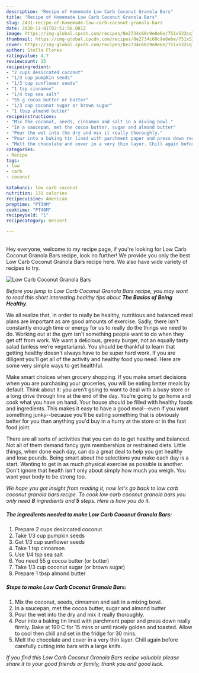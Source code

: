 ```yaml
---
description: "Recipe of Homemade Low Carb Coconut Granola Bars"
title: "Recipe of Homemade Low Carb Coconut Granola Bars"
slug: 2431-recipe-of-homemade-low-carb-coconut-granola-bars
date: 2020-11-01T02:51:56.081Z
image: https://img-global.cpcdn.com/recipes/8e2734c60c9e8e6e/751x532cq70/low-carb-coconut-granola-bars-recipe-main-photo.jpg
thumbnail: https://img-global.cpcdn.com/recipes/8e2734c60c9e8e6e/751x532cq70/low-carb-coconut-granola-bars-recipe-main-photo.jpg
cover: https://img-global.cpcdn.com/recipes/8e2734c60c9e8e6e/751x532cq70/low-carb-coconut-granola-bars-recipe-main-photo.jpg
author: Stella Flores
ratingvalue: 4.7
reviewcount: 15
recipeingredient:
- "2 cups desiccated coconut"
- "1/3 cup pumpkin seeds"
- "1/3 cup sunflower seeds"
- "1 tsp cinnamon"
- "1/4 tsp sea salt"
- "55 g cocoa butter or butter"
- "1/3 cup coconut sugar or brown sugar"
- "1 tbsp almond butter"
recipeinstructions:
- "Mix the coconut, seeds, cinnamon and salt in a mixing bowl."
- "In a saucepan, met the cocoa butter, sugar and almond butter"
- "Pour the wet into the dry and mix it really thoroughly."
- "Pour into a baking tin lined with parchment paper and press down really firmly. Bake at 190 C for 15 mins or until nicely golden and toasted. Allow to cool then chill and set in the fridge for 30 mins."
- "Melt the chocolate and cover in a very thin layer. Chill again before carefully cutting into bars with a large knife."
categories:
- Recipe
tags:
- low
- carb
- coconut

katakunci: low carb coconut 
nutrition: 131 calories
recipecuisine: American
preptime: "PT39M"
cooktime: "PT46M"
recipeyield: "1"
recipecategory: Dessert

---
```

<br>
Hey everyone, welcome to my recipe page, if you're looking for Low Carb Coconut Granola Bars recipe, look no further! We provide you only the best Low Carb Coconut Granola Bars recipe here. We also have wide variety of recipes to try.
<br>


![Low Carb Coconut Granola Bars](https://img-global.cpcdn.com/recipes/8e2734c60c9e8e6e/751x532cq70/low-carb-coconut-granola-bars-recipe-main-photo.jpg)

<i>Before you jump to Low Carb Coconut Granola Bars recipe, you may want to read this short interesting healthy tips about <strong>The Basics of Being Healthy</strong>.</i>

We all realize that, in order to really be healthy, nutritious and balanced meal plans are important as are good amounts of exercise. Sadly, there isn't constantly enough time or energy for us to really do the things we need to do. Working out at the gym isn't something people want to do when they get off from work. We want a delicious, greasy burger, not an equally tasty salad (unless we’re vegetarians). You should be thankful to learn that getting healthy doesn't always have to be super hard work. If you are diligent you'll get all of the activity and healthy food you need. Here are some very simple ways to get healthful.

Make smart choices when grocery shopping. If you make smart decisions when you are purchasing your groceries, you will be eating better meals by default. Think about it: you aren’t going to want to deal with a busy store or a long drive through line at the end of the day. You’re going to go home and cook what you have on hand. Your house should be filled with healthy foods and ingredients. This makes it easy to have a good meal--even if you want something junky--because you'll be eating something that is obviously better for you than anything you'd buy in a hurry at the store or in the fast food joint.

There are all sorts of activities that you can do to get healthy and balanced. Not all of them demand fancy gym memberships or restrained diets. Little things, when done each day, can do a great deal to help you get healthy and lose pounds. Being smart about the selections you make each day is a start. Wanting to get in as much physical exercise as possible is another. Don't ignore that health isn't only about simply how much you weigh. You want your body to be strong too. 


<i>We hope you got insight from reading it, now let's go back to low carb coconut granola bars recipe. To cook low carb coconut granola bars you only need <strong>8</strong> ingredients and <strong>5</strong> steps. Here is how you do it.
</i>

##### The ingredients needed to make Low Carb Coconut Granola Bars:

1. Prepare 2 cups desiccated coconut
1. Take 1/3 cup pumpkin seeds
1. Get 1/3 cup sunflower seeds
1. Take 1 tsp cinnamon
1. Use 1/4 tsp sea salt
1. You need 55 g cocoa butter (or butter)
1. Take 1/3 cup coconut sugar (or brown sugar)
1. Prepare 1 tbsp almond butter


##### Steps to make Low Carb Coconut Granola Bars:

1. Mix the coconut, seeds, cinnamon and salt in a mixing bowl.
1. In a saucepan, met the cocoa butter, sugar and almond butter
1. Pour the wet into the dry and mix it really thoroughly.
1. Pour into a baking tin lined with parchment paper and press down really firmly. Bake at 190 C for 15 mins or until nicely golden and toasted. Allow to cool then chill and set in the fridge for 30 mins.
1. Melt the chocolate and cover in a very thin layer. Chill again before carefully cutting into bars with a large knife.


<i>If you find this Low Carb Coconut Granola Bars recipe valuable please share it to your good friends or family, thank you and good luck.</i>
